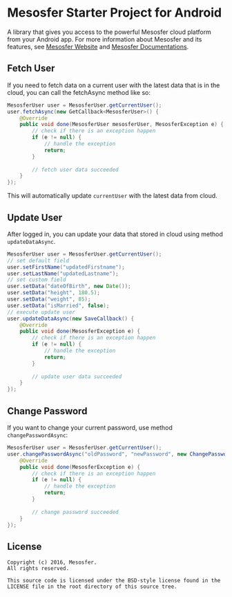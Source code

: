 # Mesosfer Starter Project for Android #


A library that gives you access to the powerful Mesosfer cloud platform from your Android app. 
For more information about Mesosfer and its features, see [Mesosfer Website][mesosfer.com] and [Mesosfer Documentations][docs].

## Fetch User
If you need to fetch data on a current user with the latest data that is in the cloud, you can call the fetchAsync method like so:

```java
MesosferUser user = MesosferUser.getCurrentUser();
user.fetchAsync(new GetCallback<MesosferUser>() {
    @Override
    public void done(MesosferUser mesosferUser, MesosferException e) {
        // check if there is an exception happen
        if (e != null) {
            // handle the exception
            return;
        }
        
        // fetch user data succeeded
    }
});
```

This will automatically update `currentUser` with the latest data from cloud.

## Update User
After logged in, you can update your data that stored in cloud using method `updateDataAsync`.

```java
MesosferUser user = MesosferUser.getCurrentUser();
// set default field
user.setFirstName("updatedFirstname");
user.setLastName("updatedLastname");
// set custom field
user.setData("dateOfBirth", new Date());
user.setData("height", 180.5);
user.setData("weight", 85);
user.setData("isMarried", false);
// execute update user
user.updateDataAsync(new SaveCallback() {
    @Override
    public void done(MesosferException e) {
        // check if there is an exception happen
        if (e != null) {
            // handle the exception
            return;
        }
        
        // update user data succeeded
    }
});
```

## Change Password
If you want to change your current password, use method `changePasswordAsync`:

```java
MesosferUser user = MesosferUser.getCurrentUser();
user.changePasswordAsync("oldPassword", "newPassword", new ChangePasswordCallback() {
    @Override
    public void done(MesosferException e) {
        // check if there is an exception happen
        if (e != null) {
            // handle the exception
            return;
        }
            
        // change password succeeded
    }
});
```

## License
    Copyright (c) 2016, Mesosfer.
    All rights reserved.

    This source code is licensed under the BSD-style license found in the
    LICENSE file in the root directory of this source tree.

[mesosfer.com]:https://mesosfer.com
[docs]:https://docs.mesosfer.com/
[cloud]:https://cloud.mesosfer.com/
[library]:../../Library/MesosferSDK-Android-0.1.0.aar